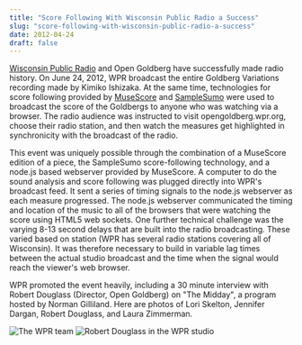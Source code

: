 ```yaml
---
title: "Score Following With Wisconsin Public Radio a Success"
slug: "score-following-with-wisconsin-public-radio-a-success"
date: 2012-04-24
draft: false
---
```


[Wisconsin Public Radio](http://wpr.org/) and Open Goldberg have successfully made radio history. On June 24, 2012, WPR broadcast the entire Goldberg Variations recording made by Kimiko Ishizaka. At the same time, technologies for score following provided by [MuseScore](http://musescore.com/) and [SampleSumo](http://samplesumo.com/) were used to broadcast the score of the Goldbergs to anyone who was watching via a browser. The radio audience was instructed to visit opengoldberg.wpr.org, choose their radio station, and then watch the measures get highlighted in synchronicity with the broadcast of the radio.

This event was uniquely possible through the combination of a MuseScore edition of a piece, the SampleSumo score-following technology, and a node.js based webserver provided by MuseScore. A computer to do the sound analysis and score following was plugged directly into WPR's broadcast feed. It sent a series of timing signals to the node.js webserver as each measure progressed. The node.js webserver communicated the timing and location of the music to all of the browsers that were watching the score using HTML5 web sockets. One further technical challenge was the varying 8-13 second delays that are built into the radio broadcasting. These varied based on station (WPR has several radio stations covering all of Wisconsin). It was therefore necessary to build in variable lag times between the actual studio broadcast and the time when the signal would reach the viewer's web browser.

WPR promoted the event heavily, including a 30 minute interview with Robert Douglass (Director, Open Goldberg) on "The Midday", a program hosted by Norman Gilliland. Here are photos of Lori Skelton, Jennifer Dargan, Robert Douglass, and Laura Zimmerman.

![The WPR team](/images/P1040859-800x.JPG)
![Robert Douglass in the WPR studio](/images/P1040853-800x.JPG)